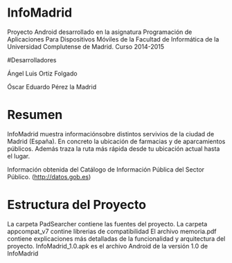 # InfoMadrid

Proyecto Android desarrollado en la asignatura Programación de Aplicaciones Para Dispositivos Móviles de la Facultad de Informática de la Universidad Complutense de Madrid. Curso 2014-2015

#Desarrolladores

Ángel Luis Ortiz Folgado

Óscar Eduardo Pérez la Madrid

# Resumen

InfoMadrid muestra informaciónsobre distintos servivios de la ciudad de Madrid (España). En concreto la ubicación de farmacias y de aparcamientos públicos. Además traza la ruta más rápida desde tu ubicación actual hasta el lugar.

 Información obtenida del Catálogo de Información Pública del Sector Público. (http://datos.gob.es)
 
 # Estructura del Proyecto
 
 La carpeta PadSearcher contiene las fuentes del proyecto.
 La carpeta  appcompat_v7 contine librerias de compatibilidad
 El archivo memoria.pdf contiene explicaciones más detalladas de la funcionalidad y arquitectura del proyecto.
 InfoMadrid_1.0.apk es el archivo Android de la versión 1.0 de InfoMadrid


